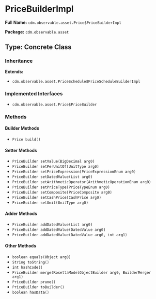 # PriceBuilderImpl

**Full Name:** `cdm.observable.asset.Price$PriceBuilderImpl`

**Package:** `cdm.observable.asset`

## Type: Concrete Class

### Inheritance

**Extends:**
- `cdm.observable.asset.PriceSchedule$PriceScheduleBuilderImpl`

### Implemented Interfaces

- `cdm.observable.asset.Price$PriceBuilder`

### Methods

#### Builder Methods

- `Price build()`

#### Setter Methods

- `PriceBuilder setValue(BigDecimal arg0)`
- `PriceBuilder setPerUnitOf(UnitType arg0)`
- `PriceBuilder setPriceExpression(PriceExpressionEnum arg0)`
- `PriceBuilder setDatedValue(List arg0)`
- `PriceBuilder setArithmeticOperator(ArithmeticOperationEnum arg0)`
- `PriceBuilder setPriceType(PriceTypeEnum arg0)`
- `PriceBuilder setComposite(PriceComposite arg0)`
- `PriceBuilder setCashPrice(CashPrice arg0)`
- `PriceBuilder setUnit(UnitType arg0)`

#### Adder Methods

- `PriceBuilder addDatedValue(List arg0)`
- `PriceBuilder addDatedValue(DatedValue arg0)`
- `PriceBuilder addDatedValue(DatedValue arg0, int arg1)`

#### Other Methods

- `boolean equals(Object arg0)`
- `String toString()`
- `int hashCode()`
- `PriceBuilder merge(RosettaModelObjectBuilder arg0, BuilderMerger arg1)`
- `PriceBuilder prune()`
- `PriceBuilder toBuilder()`
- `boolean hasData()`


